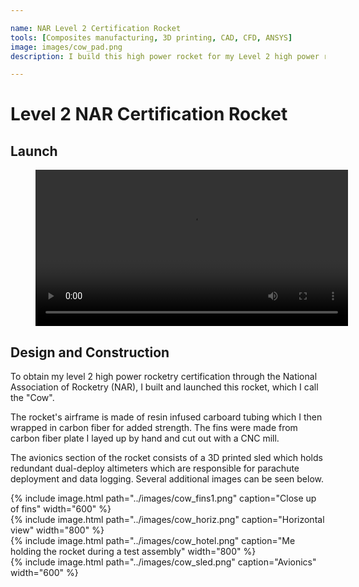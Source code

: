 ```yaml
---

name: NAR Level 2 Certification Rocket
tools: [Composites manufacturing, 3D printing, CAD, CFD, ANSYS]
image: images/cow_pad.png
description: I build this high power rocket for my Level 2 high power rocket certification with the National Association of Rocketry (NAR)

---
```


# Level 2 NAR Certification Rocket

## Launch

<figure>
  <center>
    <video width="500" controls="controls">
        <source src="../images/cow_launch.mp4">
    </video>
  </center>
</figure>

## Design and Construction
To obtain my level 2 high power rocketry certification through the
National Association of Rocketry (NAR), I built and launched this 
rocket, which I call the "Cow".

The rocket's airframe is made of resin infused carboard tubing
which I then wrapped in carbon fiber for added strength. The fins were
made from carbon fiber plate I layed up by hand and cut out with a CNC mill.

The avionics section of the rocket consists of a 3D printed sled which holds
redundant dual-deploy altimeters which are responsible for parachute deployment 
and data logging. Several additional images can be seen below.

{% include image.html path="../images/cow_fins1.png" caption="Close up of fins" width="600" %}
<br>
{% include image.html path="../images/cow_horiz.png" caption="Horizontal view" width="800" %}
<br>
{% include image.html path="../images/cow_hotel.png" caption="Me holding the rocket during a test assembly" width="800" %}
<br>
{% include image.html path="../images/cow_sled.png" caption="Avionics" width="600" %}
